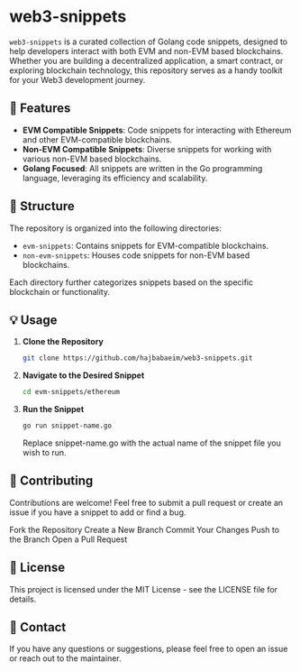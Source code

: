 # web3-snippets

`web3-snippets` is a curated collection of Golang code snippets, designed to help developers interact with both EVM and non-EVM based blockchains. Whether you are building a decentralized application, a smart contract, or exploring blockchain technology, this repository serves as a handy toolkit for your Web3 development journey.

## 🚀 Features

- **EVM Compatible Snippets**: Code snippets for interacting with Ethereum and other EVM-compatible blockchains.
- **Non-EVM Compatible Snippets**: Diverse snippets for working with various non-EVM based blockchains.
- **Golang Focused**: All snippets are written in the Go programming language, leveraging its efficiency and scalability.

## 📂 Structure

The repository is organized into the following directories:

- `evm-snippets`: Contains snippets for EVM-compatible blockchains.
- `non-evm-snippets`: Houses code snippets for non-EVM based blockchains.

Each directory further categorizes snippets based on the specific blockchain or functionality.

## 💡 Usage

1. **Clone the Repository**

   ```sh
   git clone https://github.com/hajbabaeim/web3-snippets.git
   ```

2. **Navigate to the Desired Snippet**

   ```sh
   cd evm-snippets/ethereum
   ```

3. **Run the Snippet**

   ```sh
   go run snippet-name.go
   ```

   Replace snippet-name.go with the actual name of the snippet file you wish to run.

## 🌟 Contributing

Contributions are welcome! Feel free to submit a pull request or create an issue if you have a snippet to add or find a bug.

Fork the Repository
Create a New Branch
Commit Your Changes
Push to the Branch
Open a Pull Request

## 📜 License

This project is licensed under the MIT License - see the LICENSE file for details.

## 📧 Contact

If you have any questions or suggestions, please feel free to open an issue or reach out to the maintainer.
